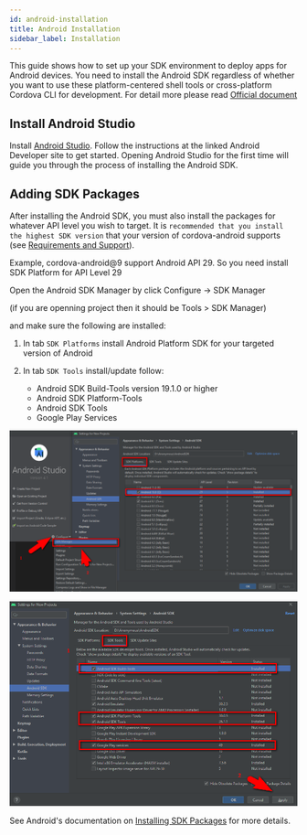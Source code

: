 ```yaml
---
id: android-installation
title: Android Installation
sidebar_label: Installation
---
```


This guide shows how to set up your SDK environment to deploy apps for Android devices. You need to install the Android SDK regardless of whether you want to use these platform-centered shell tools or cross-platform Cordova CLI for development. For detail more please read [Official document](https://cordova.apache.org/docs/en/9.x/guide/platforms/android/index.html)

## Install Android Studio

Install [Android Studio](https://developer.android.com/studio/index.html). Follow the instructions at the linked Android Developer site to get started. Opening Android Studio for the first time will guide you through the process of installing the Android SDK.

## Adding SDK Packages

After installing the Android SDK, you must also install the packages for whatever API level you wish to target. It is `recommended that you install the highest SDK version` that your version of cordova-android supports (see [Requirements and Support](https://cordova.apache.org/docs/en/9.x/guide/platforms/android/index.html#requirements-and-support)).

Example, cordova-android@9 support Android API 29. So you need install SDK Platform for API Level 29

Open the Android SDK Manager by click Configure -> SDK Manager

(if you are openning project then it should be Tools > SDK Manager)

and make sure the following are installed:

1. In tab `SDK Platforms` install Android Platform SDK for your targeted version of Android

1. In tab `SDK Tools` install/update follow:
    * Android SDK Build-Tools version 19.1.0 or higher
    * Android SDK Platform-Tools
    * Android SDK Tools
    * Google Play Services

![](/docs/assets/build-android-sdk-platform.png)

![](/docs/assets/build-android-sdk-tools.png)

See Android's documentation on [Installing SDK Packages](https://developer.android.com/studio/intro/update#sdk-manager) for more details.